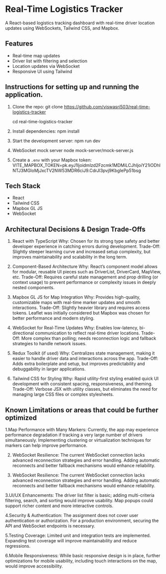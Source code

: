 
# Real-Time Logistics Tracker

A React-based logistics tracking dashboard with real-time driver location updates using WebSockets, Tailwind CSS, and Mapbox.

## Features

- Real-time map updates
- Driver list with filtering and selection
- Location updates via WebSocket
- Responsive UI using Tailwind

## Instructions for setting up and running the application.

1. Clone the repo:
   git clone https://github.com/viswasri503/real-time-logistics-tracker
   
   cd real-time-logistics-tracker
   
2. Install dependencies:
   npm install
   
3. Start the development server:
   npm run dev
   
4. WebSocket mock server
   node mock-server/mock-server.js
   
5. Create a `.env` with your Mapbox token:
   VITE_MAPBOX_TOKEN=pk.eyJ1Ijoidmlzd2Fzcmk1MDMiLCJhIjoiY21iODhlNTJ3MGloMjJxcTV2NW53MDR6ciJ9.CdrJl3pvj9KbgIePp51bsg

   
## Tech Stack

- React
- Tailwind CSS
- Mapbox GL JS
- WebSocket


## Architectural Decisions & Design Trade-Offs
1. React with TypeScript
Why: Chosen for its strong type safety and better developer experience in catching errors during development.
Trade-Off: Slightly steeper learning curve and increased setup complexity, but improves maintainability and scalability in the long term.

2. Component-Based Architecture
Why: React’s component model allows for modular, reusable UI pieces such as DriverList, DriverCard, MapView, etc.
Trade-Off: Requires careful state management and prop drilling (or context usage) to prevent performance or complexity issues in deeply nested components.

3. Mapbox GL JS for Map Integration
Why: Provides high-quality, customizable maps with real-time marker updates and smooth interactions.
Trade-Off: Slightly heavier library and requires access tokens. Leaflet was initially considered but Mapbox was chosen for better performance and modern styling.

4. WebSocket for Real-Time Updates
Why: Enables low-latency, bi-directional communication to reflect real-time driver locations.
Trade-Off: More complex than polling; needs reconnection logic and fallback strategies to handle network issues.

5. Redux Toolkit (if used)
Why: Centralizes state management, making it easier to handle driver data and interactions across the app.
Trade-Off: Adds extra boilerplate and setup, but improves predictability and debuggability in larger applications.

6. Tailwind CSS for Styling
Why: Rapid utility-first styling enabled quick UI development with consistent spacing, responsiveness, and theming.
Trade-Off: Verbose JSX with utility classes, but eliminates the need for managing large CSS files or complex stylesheets.

## Known Limitations or areas that could be further optimized
  1.Map Performance with Many Markers:
    Currently, the app may experience performance degradation if tracking a very large number of drivers simultaneously. Implementing clustering or virtualization     techniques for markers can help improve performance.
    
  2. WebSocket Resilience:
     The current WebSocket connection lacks advanced reconnection strategies and error handling. Adding automatic reconnects and better fallback mechanisms would       enhance reliability.

  
  2. WebSocket Resilience:
     The current WebSocket connection lacks advanced reconnection strategies and error handling. Adding automatic reconnects and better fallback mechanisms would       enhance reliability.

  3.UI/UX Enhancements:
    The driver list filter is basic; adding multi-criteria filtering, search, and sorting would improve usability.
    Map popups could support richer content and more interactive controls.

  4.Security & Authentication:
    The assignment does not cover user authentication or authorization. For a production environment, securing the API and WebSocket endpoints is necessary.

  5.Testing Coverage:
    Limited unit and integration tests are implemented. Expanding test coverage will improve maintainability and reduce regressions.

  6.Mobile Responsiveness:
    While basic responsive design is in place, further optimizations for mobile usability, including touch interactions on the map, would improve accessibility.
